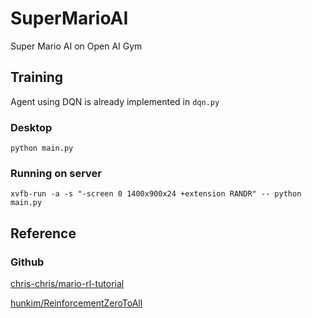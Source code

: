 # SuperMarioAI
Super Mario AI on Open AI Gym

## Training

Agent using DQN is already implemented in `dqn.py`

### Desktop
`python main.py`

### Running on server
`xvfb-run -a -s "-screen 0 1400x900x24 +extension RANDR" -- python main.py`


## Reference

### Github
[chris-chris/mario-rl-tutorial](https://github.com/chris-chris/mario-rl-tutorial)

[hunkim/ReinforcementZeroToAll](https://github.com/hunkim/ReinforcementZeroToAll)